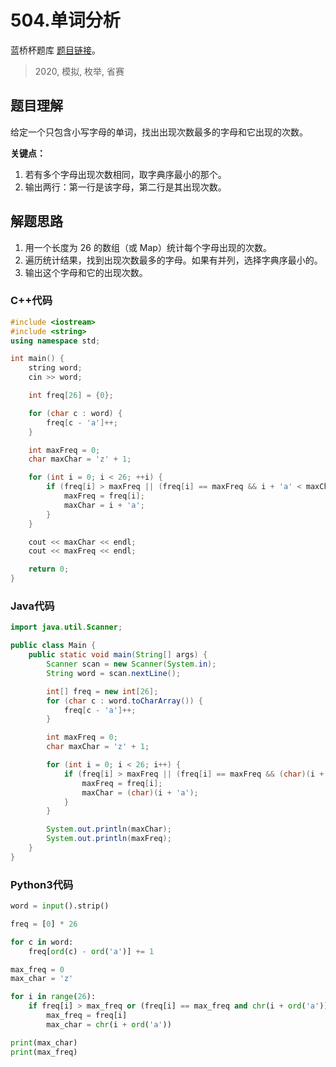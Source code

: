 # 504.单词分析

蓝桥杯题库 [题目链接](https://www.lanqiao.cn/problems/504/learning/)。

> 2020, 模拟, 枚举, 省赛

## 题目理解

给定一个只包含小写字母的单词，找出出现次数最多的字母和它出现的次数。

**关键点：**

1. 若有多个字母出现次数相同，取字典序最小的那个。
2. 输出两行：第一行是该字母，第二行是其出现次数。

## 解题思路

1. 用一个长度为 26 的数组（或 Map）统计每个字母出现的次数。
2. 遍历统计结果，找到出现次数最多的字母。如果有并列，选择字典序最小的。
3. 输出这个字母和它的出现次数。


### C++代码
```cpp
#include <iostream>
#include <string>
using namespace std;

int main() {
    string word;
    cin >> word;

    int freq[26] = {0};

    for (char c : word) {
        freq[c - 'a']++;
    }

    int maxFreq = 0;
    char maxChar = 'z' + 1;

    for (int i = 0; i < 26; ++i) {
        if (freq[i] > maxFreq || (freq[i] == maxFreq && i + 'a' < maxChar)) {
            maxFreq = freq[i];
            maxChar = i + 'a';
        }
    }

    cout << maxChar << endl;
    cout << maxFreq << endl;

    return 0;
}

```

### Java代码
```Java
import java.util.Scanner;

public class Main {
    public static void main(String[] args) {
        Scanner scan = new Scanner(System.in);
        String word = scan.nextLine();

        int[] freq = new int[26];
        for (char c : word.toCharArray()) {
            freq[c - 'a']++;
        }

        int maxFreq = 0;
        char maxChar = 'z' + 1;

        for (int i = 0; i < 26; i++) {
            if (freq[i] > maxFreq || (freq[i] == maxFreq && (char)(i + 'a') < maxChar)) {
                maxFreq = freq[i];
                maxChar = (char)(i + 'a');
            }
        }

        System.out.println(maxChar);
        System.out.println(maxFreq);
    }
}

```

### Python3代码
```python
word = input().strip()

freq = [0] * 26

for c in word:
    freq[ord(c) - ord('a')] += 1

max_freq = 0
max_char = 'z'

for i in range(26):
    if freq[i] > max_freq or (freq[i] == max_freq and chr(i + ord('a')) < max_char):
        max_freq = freq[i]
        max_char = chr(i + ord('a'))

print(max_char)
print(max_freq)

```

